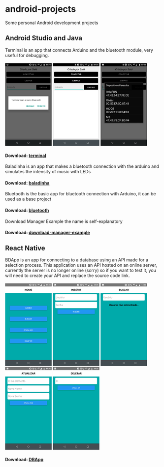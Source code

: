 # android-projects
Some personal Android development projects

## Android Studio and Java

Terminal is an app that connects Arduino and the bluetooth module, very useful for debugging.
<br /><br />
<img src = "terminal/img1.jpg" style = "width:30%" />
<img src = "terminal/img2.jpg" style = "width:30%" />
<img src = "terminal/img3.jpg" style = "width:30%" />
#### Download: [terminal](https://drive.google.com/file/d/1sN1lQLeLn6wgx71HiJeYXv_0z7GN36wQ/view?usp=share_link)

Baladinha is an app that makes a bluetooth connection with the arduino and simulates the intensity of music with LEDs
#### Download: [baladinha](https://drive.google.com/file/d/1IQTQwcZPgGq2Z-8YF8meXiJ26PnBX_9E/view?usp=share_link)

Bluetooth is the basic app for bluetooth connection with Arduino, it can be used as a base project
####  Download: [bluetooth](https://drive.google.com/file/d/1G4wRkkpO4LKGhiQBfpKXWltF4swVy7kB/view?usp=share_link)

Download Manager Example the name is self-explanatory
#### Download: [download-manager-example](https://drive.google.com/file/d/1BILz0QPOw_cHXhTQwTOXtzxuwfhcnjKk/view?usp=share_link)

## React Native

BDApp is an app for connecting to a database using an API made for a selection process. This application uses an API hosted on an online server, currently the server is no longer online (sorry) so if you want to test it, you will need to create your API and replace the source code link.
<br /><br />
<img src = "bd-app/img1.jpg" style = "width:30%" />
<img src = "bd-app/img2.jpg" style = "width:30%" />
<img src = "bd-app/img3.jpg" style = "width:30%" />
<img src = "bd-app/img4.jpg" style = "width:30%" />
<img src = "bd-app/img5.jpg" style = "width:30%" />
#### Download: [DBApp](https://drive.google.com/file/d/1UhOc33-3nh8pYZStQR-VCgBOXunPYCUE/view?usp=share_link)
